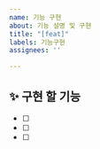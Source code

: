 ```yaml
---
name: 기능 구현
about: 기능 설명 및 구현
title: "[feat]"
labels: 기능구현
assignees: ''

---
```


## ✨ 구현 할 기능
- [ ] 
- [ ] 
- [ ]
